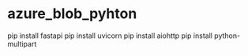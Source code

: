 # azure_blob_pyhton

pip install fastapi
pip install uvicorn
pip install aiohttp
pip install python-multipart
